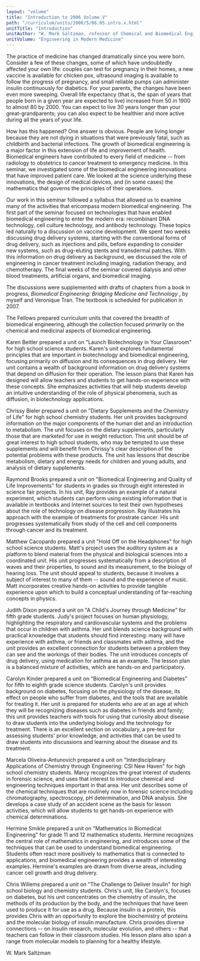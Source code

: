 ```yaml
---
layout: "volume"
title: "Introduction to 2006 Volume V"
path: "/curriculum/units/2006/5/06.05.intro.x.html"
unitTitle: "Introduction"
unitAuthor: "W. Mark Saltzman, rofessor of Chemical and Biomedical Engineering"
unitVolume: "Engineering in Modern Medicine"
---
```

<body>
<p>
The practice of medicine has changed dramatically since you were born. Consider a few of these changes, some of which have undoubtedly affected your own life: couples can test for pregnancy in their homes, a new vaccine is available for chicken pox, ultrasound imaging is available to follow the progress of pregnancy, and small reliable pumps can administer insulin continuously for diabetics. For your parents, the changes have been even more sweeping. Overall life expectancy (that is, the span of years that people born in a given year are expected to live) increased from 50 in 1900 to almost 80 by 2000. You can expect to live 30 years longer than your great-grandparents; you can also expect to be healthier and more active during all the years of your life.
</p>
<p>
How has this happened? One answer is obvious. People are living longer because they are not dying in situations that were previously fatal, such as childbirth and bacterial infections. The growth of biomedical engineering is a major factor in this extension of life and improvement of health. Biomedical engineers have contributed to every field of medicine -- from radiology to obstetrics to cancer treatment to emergency medicine. In this seminar, we investigated some of the biomedical engineering innovations that have improved patient care. We looked at the science underlying these innovations, the design of medical devices, and (in some cases) the mathematics that governs the principles of their operations.
</p>
<p>
Our work in this seminar followed a syllabus that allowed us to examine many of the activities that encompass modern biomedical engineering. The first part of the seminar focused on technologies that have enabled biomedical engineering to enter the modern era: recombinant DNA technology, cell culture technology, and antibody technology. These topics led naturally to a discussion on vaccine development. We spent two weeks discussing drug delivery systems, starting with the conventional forms of drug delivery, such as injections and pills, before expanding to consider new systems, such as drug-eluting stents and transdermal patches. With this information on drug delivery as background, we discussed the role of engineering in cancer treatment including imaging, radiation therapy, and chemotherapy. The final weeks of the seminar covered dialysis and other blood treatments, artificial organs, and biomedical imaging.
</p>
<p>
The discussions were supplemented with drafts of chapters from a book in progress,
<i>
Biomedical Engineering: Bridging Medicine and Technology
</i>
, by myself and Veronique Tran. The textbook is scheduled for publication in 2007.
</p>
<p>
The Fellows prepared curriculum units that covered the breadth of biomedical engineering, although the collection focused primarily on the chemical and medicinal aspects of biomedical engineering.
</p>
<p>
Karen Beitler prepared a unit on "Launch Biotechnology in Your Classroom" for high school science students. Karen's unit explores fundamental principles that are important in biotechnology and biomedical engineering, focusing primarily on diffusion and its consequences in drug delivery. Her unit contains a wealth of background information on drug delivery systems that depend on diffusion for their operation. The lesson plans that Karen has designed will allow teachers and students to get hands-on experience with these concepts. She emphasizes activities that will help students develop an intuitive understanding of the role of physical phenomena, such as diffusion, in biotechnology applications.
</p>
<p>
Chrissy Bieler prepared a unit on "Dietary Supplements and the Chemistry of Life" for high school chemistry students. Her unit provides background information on the major components of the human diet and an introduction to metabolism. The unit focuses on the dietary supplements, particularly those that are marketed for use in weight reduction. This unit should be of great interest to high school students, who may be tempted to use these supplements and will benefit from Chrissy's clear description of the potential problems with these products. The unit has lessons that describe metabolism, dietary and energy needs for children and young adults, and analysis of dietary supplements.
</p>
<p>
Raymond Brooks prepared a unit on "Biomedical Engineering and Quality of Life Improvements" for students in grades six through eight interested in science fair projects. In his unit, Ray provides an example of a natural experiment, which students can perform using existing information that is available in textbooks and Internet sources to test their own hypotheses about the role of technology on disease progression. Ray illustrates his approach with the example of treatments for prostrate cancer. His unit progresses systematically from study of the cell and cell components through cancer and its treatment.
</p>
<p>
Matthew Cacopardo prepared a unit "Hold Off on the Headphones" for high school science students. Matt's project uses the auditory system as a platform to blend material from the physical and biological sciences into a coordinated unit. His unit progresses systematically from a description of waves and their properties, to sound and its measurement, to the biology of hearing loss. The unit should appeal to students, because it involves a subject of interest to many of them -- sound and the experience of music. Matt incorporates creative hands-on activities to provide tangible experience upon which to build a conceptual understanding of far-reaching concepts in physics.
</p>
<p>
Judith Dixon prepared a unit on "A Child's Journey through Medicine" for fifth grade students. Judy's project focuses on human physiology, highlighting the respiratory and cardiovascular systems and the problems that occur in children with asthma. Her unit blends science background with practical knowledge that students should find interesting: many will have experience with asthma, or friends and classmates with asthma, and the unit provides an excellent connection for students between a problem they can see and the workings of their bodies. The unit introduces concepts of drug delivery, using medication for asthma as an example. The lesson plan is a balanced mixture of activities, which are hands-on and participatory.
</p>
<p>
Carolyn Kinder prepared a unit on "Biomedical Engineering and Diabetes" for fifth to eighth grade science students. Carolyn's unit provides background on diabetes, focusing on the physiology of the disease, its effect on people who suffer from diabetes, and the tools that are available for treating it. Her unit is prepared for students who are at an age at which they will be recognizing diseases such as diabetes in friends and family; this unit provides teachers with tools for using that curiosity about disease to draw students into the underlying biology and the technology for treatment. There is an excellent section on vocabulary, a pre-test for assessing students' prior knowledge, and activities that can be used to draw students into discussions and learning about the disease and its treatment.
</p>
<p>
Marcela Oliveira-Antunovich prepared a unit on "Interdisciplinary Applications of Chemistry through Engineering: CSI New Haven" for high school chemistry students. Marcy recognizes the great interest of students in forensic science, and uses that interest to introduce chemical and engineering techniques important in that area. Her unit describes some of the chemical techniques that are routinely now in forensic science including chromatography, spectroscopy, pH determination, and DNA analysis. She develops a case study of an accident scene as the basis for lesson activities, which will allow students to get hands-on experience with chemical determinations.
</p>
<p>
Hermine Smikle prepared a unit on "Mathematics in Biomedical Engineering" for grade 11 and 12 mathematics students. Hermine recognizes the central role of mathematics in engineering, and introduces some of the techniques that can be used to understand biomedical engineering. Students often react more positively to mathematics that is connected to applications, and biomedical engineering provides a wealth of interesting examples. Hermine's examples are drawn from diverse areas, including cancer cell growth and drug delivery.
</p>
<p>
Chris Willems prepared a unit on "The Challenge to Deliver Insulin" for high school biology and chemistry students. Chris's unit, like Carolyn's, focuses on diabetes, but his unit concentrates on the chemistry of insulin, the methods of its production by the body, and the techniques that have been used to produce it for use as a drug. Because insulin is a protein, this provides Chris with an opportunity to explore the biochemistry of proteins and the molecular biology of insulin manufacture. Chris provides diverse connections -- on insulin research, molecular evolution, and others -- that teachers can follow in their classroom studies. His lesson plans also span a range from molecular models to planning for a healthy lifestyle.
</p>
<p>
W. Mark Saltzman
</p>
</body>
